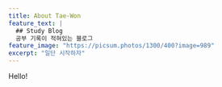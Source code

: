 ```yaml
---
title: About Tae-Won
feature_text: |
  ## Study Blog
  공부 기록이 적혀있는 블로그
feature_image: "https://picsum.photos/1300/400?image=989"
excerpt: "일단 시작하자"
---
```


Hello!
